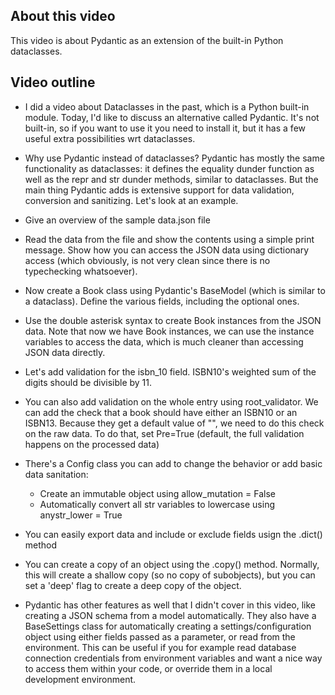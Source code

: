 ## About this video

This video is about Pydantic as an extension of the built-in Python dataclasses.

## Video outline

- I did a video about Dataclasses in the past, which is a Python built-in module. Today, I'd like to discuss an alternative called Pydantic. It's not built-in, so if you want to use it you need to install it, but it has a few useful extra possibilities wrt dataclasses.

- Why use Pydantic instead of dataclasses? Pydantic has mostly the same functionality as dataclasses: it defines the equality dunder function as well as the repr and str dunder methods, similar to dataclasses. But the main thing Pydantic adds is extensive support for data validation, conversion and sanitizing. Let's look at an example.

- Give an overview of the sample data.json file

- Read the data from the file and show the contents using a simple print message. Show how you can access the JSON data using dictionary access (which obviously, is not very clean since there is no typechecking whatsoever).

- Now create a Book class using Pydantic's BaseModel (which is similar to a dataclass). Define the various fields, including the optional ones.

- Use the double asterisk syntax to create Book instances from the JSON data. Note that now we have Book instances, we can use the instance variables to access the data, which is much cleaner than accessing JSON data directly.

- Let's add validation for the isbn_10 field. ISBN10's weighted sum of the digits should be divisible by 11.

- You can also add validation on the whole entry using root_validator. We can add the check that a book should have either an ISBN10 or an ISBN13. Because they get a default value of "", we need to do this check on the raw data. To do that, set Pre=True (default, the full validation happens on the processed data)

- There's a Config class you can add to change the behavior or add basic data sanitation:

  - Create an immutable object using allow_mutation = False
  - Automatically convert all str variables to lowercase using anystr_lower = True

- You can easily export data and include or exclude fields usign the .dict() method

- You can create a copy of an object using the .copy() method. Normally, this will create a shallow copy (so no copy of subobjects), but you can set a 'deep' flag to create a deep copy of the object.

- Pydantic has other features as well that I didn't cover in this video, like creating a JSON schema from a model automatically. They also have a BaseSettings class for automatically creating a settings/configuration object using either fields passed as a parameter, or read from the environment. This can be useful if you for example read database connection credentials from environment variables and want a nice way to access them within your code, or override them in a local development environment.
